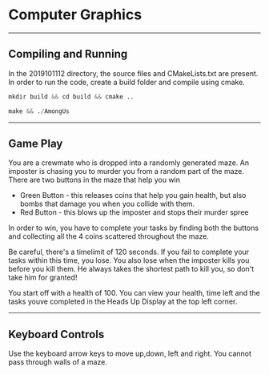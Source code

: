 # Computer Graphics 

---

## Compiling and Running

In the 2019101112 directory, the source files and CMakeLists.txt are present.
In order to run the code, create a build folder and compile using cmake.

```python
mkdir build && cd build && cmake ..
```
```python
make && ./AmongUs
```

---

## Game Play
You are a crewmate who is dropped into a randomly generated maze. An imposter is chasing you to murder you from a random part of the maze. 
There are two buttons in the maze that help you win
* Green Button - this releases coins that help you gain health, but also bombs that damage you when you collide with them.
* Red Button - this blows up the imposter and stops their murder spree

In order to win, you have to complete your tasks by finding both the buttons and collecting all the 4 coins scattered throughout the maze.

Be careful, there's a timelimit of 120 seconds. If you fail to complete your tasks within this time, you lose.
You also lose when the imposter kills you before you kill them. He always takes the shortest path to kill you, so don't take him for granted!

You start off with a health of 100. You can view your health, time left and the tasks youve completed in the Heads Up Display at the top left corner.


---

## Keyboard Controls

Use the keyboard arrow keys to move up,down, left and right. 
You cannot pass through walls of a maze.






